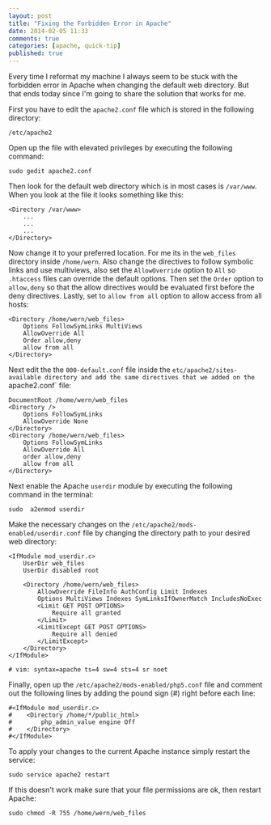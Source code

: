 ```yaml
---
layout: post
title: "Fixing the Forbidden Error in Apache"
date: 2014-02-05 11:33
comments: true
categories: [apache, quick-tip]
published: true
---
```



Every time I reformat my machine I always seem to be stuck with the forbidden error in Apache when changing the default web directory. But that ends today since I'm going to share the solution that works for me. 

<!-- more -->

First you have to edit the `apache2.conf` file which is stored in the following directory:

```
/etc/apache2
```

Open up the file with elevated privileges by executing the following command:

```
sudo gedit apache2.conf
```

Then look for the default web directory which is in most cases is `/var/www`. When you look at the file it looks something like this:

```
<Directory /var/www>
	...
	...
	...
</Directory>
```

Now change it to your preferred location. For me its in the `web_files` directory inside `/home/wern`. Also change the directives to follow symbolic links and use multiviews, also set the `AllowOverride` option to `All` so `.htaccess` files can override the default options. Then set the `Order` option to `allow,deny` so that the allow directives would be evaluated first before the deny directives. Lastly, set to `allow from all` option to allow access from all hosts:

```
<Directory /home/wern/web_files>
	Options FollowSymLinks MultiViews
    AllowOverride All
    Order allow,deny
    allow from all
</Directory>
```

Next edit the the `000-default.conf` file inside the `etc/apache2/sites-available directory and add the same directives that we added on the `apache2.conf` file:

```
DocumentRoot /home/wern/web_files
<Directory />
    Options FollowSymLinks
    AllowOverride None
</Directory>
<Directory /home/wern/web_files>
    Options FollowSymLinks
    AllowOverride All
    order allow,deny
    allow from all
</Directory>
```

Next enable the Apache `userdir` module by executing the following command in the terminal:

```
sudo  a2enmod userdir
```

Make the necessary changes on the `/etc/apache2/mods-enabled/userdir.conf` file by changing the directory path to your desired web directory:

```
<IfModule mod_userdir.c>
	UserDir web_files
	UserDir disabled root

	<Directory /home/wern/web_files>
		AllowOverride FileInfo AuthConfig Limit Indexes
		Options MultiViews Indexes SymLinksIfOwnerMatch IncludesNoExec
		<Limit GET POST OPTIONS>
			Require all granted
		</Limit>
		<LimitExcept GET POST OPTIONS>
			Require all denied
		</LimitExcept>
	</Directory>
</IfModule>

# vim: syntax=apache ts=4 sw=4 sts=4 sr noet
```

Finally, open up the `/etc/apache2/mods-enabled/php5.conf` file and comment out the following lines by adding the pound sign (#) right before each line:

```
#<IfModule mod_userdir.c>
#    <Directory /home/*/public_html>
#        php_admin_value engine Off
#    </Directory>
#</IfModule>
```

To apply your changes to the current Apache instance simply restart the service:

```
sudo service apache2 restart
```

If this doesn't work make sure that your file permissions are ok, then restart Apache:

```
sudo chmod -R 755 /home/wern/web_files
```
